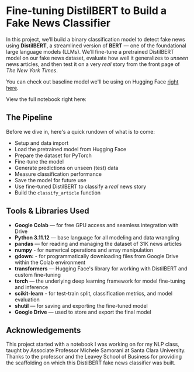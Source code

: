 # Fine-tuning DistilBERT to Build a Fake News Classifier

In this project, we’ll build a binary classification model to detect fake news using **DistilBERT**, a streamlined version of **BERT** — one of the foundational large language models (LLMs). We’ll fine-tune a pretrained DistilBERT model on our fake news dataset, evaluate how well it generalizes to *unseen* news articles, and then test it on a very *real* story from the front page of *The New York Times*.

You can check out baseline model we'll be using on Hugging Face [right here](https://huggingface.co/distilbert/distilbert-base-uncased). 

View the full notebook right here:

## The Pipeline

Before we dive in, here's a quick rundown of what is to come:

- Setup and data import
- Load the pretrained model from Hugging Face
- Prepare the dataset for PyTorch
- Fine-tune the model
- Generate predictions on unseen (test) data
- Measure classification performance
- Save the model for future use
- Use fine-tuned DistilBERT to classify a *real* news story
- Build the `classify_article` function

## Tools & Libraries Used

- **Google Colab** — for free GPU access and seamless integration with Drive  
- **Python 3.11.12** — base language for all modeling and data wrangling  
- **pandas** — for reading and managing the dataset of 31K news articles
- **numpy** - for numerical operations and array manipulation
- **gdown:** - for programmatically downloading files from Google Drive within the Colab environment
- **transformers** — Hugging Face's library for working with DistilBERT and custom fine-tuning  
- **torch** — the underlying deep learning framework for model fine-tuning and inference
- **scikit-learn** - for test-train split, classification metrics, and model evaluation   
- **shutil** — for saving and exporting the fine-tuned model    
- **Google Drive** — used to store and export the final model

## Acknowledgements

This project started with a notebook I was working on for my NLP class, taught by  Associate Professor Michele Samorani at Santa Clara University. Thanks to the professor and the Leavey School of Business for providing the scaffolding on which this DistilBERT fake news classifier was built.
